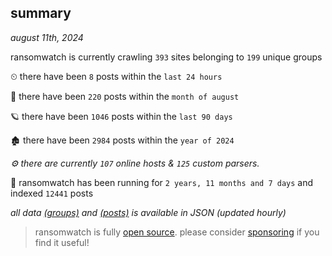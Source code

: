 
## summary
_august 11th, 2024_

ransomwatch is currently crawling `393` sites belonging to `199` unique groups

⏲ there have been `8` posts within the `last 24 hours`

🦈 there have been `220` posts within the `month of august`

🪐 there have been `1046` posts within the `last 90 days`

🏚 there have been `2984` posts within the `year of 2024`

_⚙️ there are currently `107` online hosts & `125` custom parsers._

🦕 ransomwatch has been running for `2 years, 11 months and 7 days` and indexed `12441` posts

_all data  [(groups)](http://ransomwhat.telemetry.ltd/groups) and [(posts)](http://ransomwhat.telemetry.ltd/posts) is available in JSON (updated hourly)_

> ransomwatch is fully [open source](https://github.com/joshhighet/ransomwatch#ransomwatch--). please consider [sponsoring](https://github.com/sponsors/joshhighet) if you find it useful!

